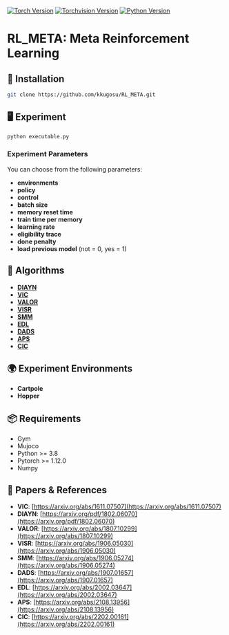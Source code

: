 [![Torch Version](https://img.shields.io/badge/torch>=1.10.0-61DAFB.svg?style=flat-square)](#torch)
[![Torchvision Version](https://img.shields.io/badge/torchvision>=0.2.2-yellow.svg?style=flat-square)](#torchvision)
[![Python Version](https://img.shields.io/badge/python->=3.6-blue.svg?style=flat-square)](#python)


# RL_META: Meta Reinforcement Learning 


## 🚀 Installation

```bash
git clone https://github.com/kkugosu/RL_META.git
```

## 🖥️ Experiment

```bash
python executable.py
```

### Experiment Parameters

You can choose from the following parameters:

- **environments**
- **policy**
- **control**
- **batch size**
- **memory reset time**
- **train time per memory**
- **learning rate**
- **eligibility trace**
- **done penalty**
- **load previous model** (not = 0, yes = 1)

## 🎯 Algorithms

- [**DIAYN**](https://github.com/kkugosu/RL_META/blob/master/Docs/diayn.md)
- [**VIC**](https://github.com/kkugosu/RL_META/blob/master/Docs/vic.md)
- [**VALOR**](https://github.com/kkugosu/RL_META/blob/master/Docs/valor.md)
- [**VISR**](https://github.com/kkugosu/RL_META/blob/master/Docs/visr.md)
- [**SMM**](https://github.com/kkugosu/RL_META/blob/master/Docs/smm.md)
- [**EDL**](https://github.com/kkugosu/RL_META/blob/master/Docs/edl.md)
- [**DADS**](https://github.com/kkugosu/RL_META/blob/master/Docs/dads.md)
- [**APS**](https://github.com/kkugosu/RL_META/blob/master/Docs/aps.md)
- [**CIC**](https://github.com/kkugosu/RL_META/blob/master/Docs/cic.md)

## 🌍 Experiment Environments

- **Cartpole**
- **Hopper**

## 📦 Requirements

- Gym
- Mujoco
- Python >= 3.8 
- Pytorch >= 1.12.0
- Numpy

## 📄 Papers & References

- **VIC**: [https://arxiv.org/abs/1611.07507](https://arxiv.org/abs/1611.07507)
- **DIAYN**: [https://arxiv.org/pdf/1802.06070](https://arxiv.org/pdf/1802.06070)
- **VALOR**: [https://arxiv.org/abs/1807.10299](https://arxiv.org/abs/1807.10299)
- **VISR**: [https://arxiv.org/abs/1906.05030](https://arxiv.org/abs/1906.05030)
- **SMM**: [https://arxiv.org/abs/1906.05274](https://arxiv.org/abs/1906.05274)
- **DADS**: [https://arxiv.org/abs/1907.01657](https://arxiv.org/abs/1907.01657)
- **EDL**: [https://arxiv.org/abs/2002.03647](https://arxiv.org/abs/2002.03647)
- **APS**: [https://arxiv.org/abs/2108.13956](https://arxiv.org/abs/2108.13956)
- **CIC**: [https://arxiv.org/abs/2202.00161](https://arxiv.org/abs/2202.00161)

